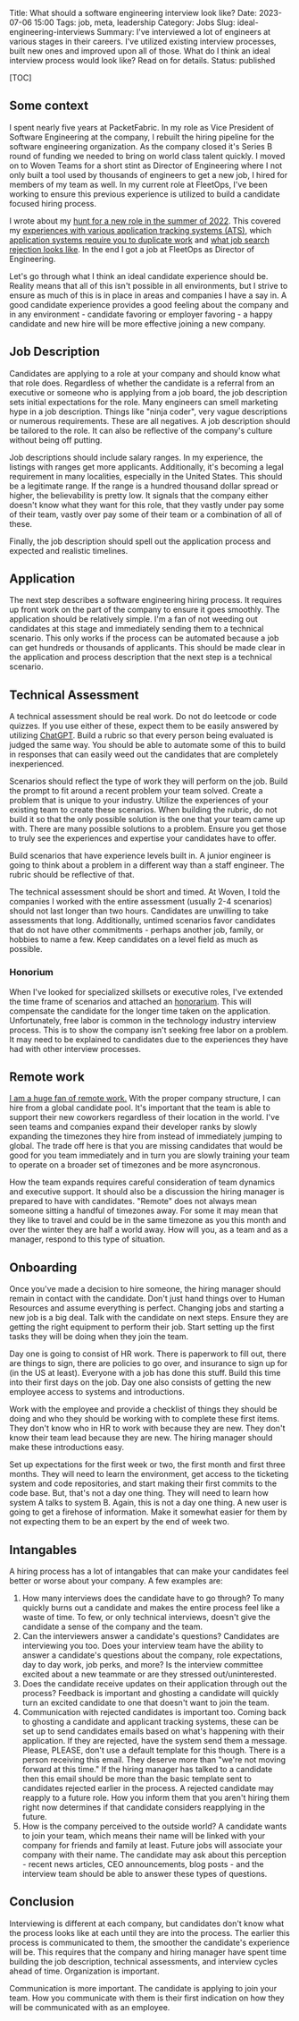 Title: What should a software engineering interview look like?
Date: 2023-07-06 15:00
Tags: job, meta, leadership
Category: Jobs
Slug: ideal-engineering-interviews
Summary: I've interviewed a lot of engineers at various stages in their careers. I've utilized existing interview processes, built new ones and improved upon all of those. What do I think an ideal interview process would look like? Read on for details. 
Status: published

[TOC]

## Some context

I spent nearly five years at PacketFabric. In my role as Vice President of Software Engineering at the company, I rebuilt the hiring pipeline for
the software engineering organization. As the company closed it's Series B round of funding we needed to bring on world class talent quickly.  I moved
on to Woven Teams for a short stint as Director of Engineering where I not only built a tool used by thousands of engineers to get a new job, I hired
for members of my team as well. In my current role at FleetOps, I've been working to ensure this previous experience is utilized to build a 
candidate focused hiring process.

I wrote about my [hunt for a new role in the summer of 2022][1]. This covered my [experiences with various application tracking systems (ATS)][2], 
which [application systems require you to duplicate work][3] and [what job search rejection looks like][4]. In the end I got a job at FleetOps as 
Director of Engineering.

Let's go through what I think an ideal candidate experience should be. Reality means that all of this isn't possible in all environments, but I strive
to ensure as much of this is in place in areas and companies I have a say in. A good candidate experience provides a good feeling about the company
and in any environment - candidate favoring or employer favoring - a happy candidate and new hire will be more effective joining a new company.


## Job Description

Candidates are applying to a role at your company and should know what that role does. Regardless of whether the candidate is a referral from an 
executive or someone who is applying from a job board, the job description sets initial expectations for the role. Many engineers can smell 
marketing hype in a job description. Things like "ninja coder", very vague descriptions or numerous requirements. These are all negatives. A job 
description should be tailored to the role. It can also be reflective of the company's culture without being off putting. 

Job descriptions should include salary ranges. In my experience, the listings with ranges get more applicants. Additionally, it's becoming a legal
requirement in many localities, especially in the United States. This should be a legitimate range. If the range is a hundred thousand dollar spread 
or higher, the believability is pretty low. It signals that the company either doesn't know what they want for this role, that they vastly under pay 
some of their team, vastly over pay some of their team or a combination of all of these. 

Finally, the job description should spell out the application process and expected and realistic timelines. 

## Application

The next step describes a software engineering hiring process. It requires up front work on the part of the company to ensure it goes smoothly. 
The application should be relatively simple. I'm a fan of not weeding out candidates at this stage and immediately sending them to a technical scenario. 
This only works if the process can be automated because a job can get hundreds or thousands of applicants. This should be made clear in the application
and process description that the next step is a technical scenario.

## Technical Assessment

A technical assessment should be real work. Do not do leetcode or code quizzes. If you use either of these, expect them to be easily answered by 
utilizing [ChatGPT][5]. Build a rubric so that every person being evaluated is judged the same way. You should be able to automate some of this
to build in responses that can easily weed out the candidates that are completely inexperienced. 

Scenarios should reflect the type of work they will perform on the job. Build the prompt to fit around a recent problem your team solved. Create a 
problem that is unique to your industry. Utilize the experiences of your existing team to create these scenarios. When building the rubric, do not 
build it so that the only possible solution is the one that your team came up with. There are many possible solutions to a problem. Ensure you get those
to truly see the experiences and expertise your candidates have to offer. 

Build scenarios that have experience levels built in. A junior engineer is going to think about a problem in a different way than a staff engineer. 
The rubric should be reflective of that. 

The technical assessment should be short and timed. At Woven, I told the companies I worked with the entire assessment (usually 2-4 scenarios) should not
last longer than two hours. Candidates are unwilling to take assessments that long. Additionally, untimed scenarios favor candidates that do not have 
other commitments - perhaps another job, family, or hobbies to name a few. Keep candidates on a level field as much as possible.

### Honorium

When I've looked for specialized skillsets or executive roles, I've extended the time frame of scenarios and attached an [honorarium][6]. This will
compensate the candidate for the longer time taken on the application. Unfortunately, free labor is common in the technology industry interview process.
This is to show the company isn't seeking free labor on a problem. It may need to be explained to candidates due to the experiences they have had with
other interview processes.

## Remote work

[I am a huge fan of remote work.][7] With the proper company structure, I can hire from a global candidate pool. It's important that the team is 
able to support their new coworkers regardless of their location in the world. I've seen teams and companies expand their developer ranks by slowly 
expanding the timezones they hire from instead of immediately jumping to global. The trade off here is that you are missing candidates that would be 
good for you team immediately and in turn you are slowly training your team to operate on a broader set of timezones and be more asyncronous. 

How the team expands requires careful consideration of team dynamics and executive support. It should also be a discussion the hiring manager is 
prepared to have with candidates. "Remote" does not always mean someone sitting a handful of timezones away. For some it may mean that they like to 
travel and could be in the same timezone as you this month and over the winter they are half a world away. How will you, as a team and as a manager,
respond to this type of situation.

## Onboarding

Once you've made a decision to hire someone, the hiring manager should remain in contact with the candidate. Don't just hand things over to Human 
Resources and assume everything is perfect. Changing jobs and starting a new job is a big deal. Talk with the candidate on next steps. Ensure they are
getting the right equipment to perform their job. Start setting up the first tasks they will be doing when they join the team.

Day one is going to consist of HR work. There is paperwork to fill out, there are things to sign, there are policies to go over, and insurance to sign 
up for (in the US at least). Everyone with a job has done this stuff. Build this time into their first days on the job. Day one also consists of getting
the new employee access to systems and introductions. 

Work with the employee and provide a checklist of things they should be doing and who they should be working with to complete these first items. They 
don't know who in HR to work with because they are new. They don't know their team lead because they are new. The hiring manager should make these 
introductions easy.

Set up expectations for the first week or two, the first month and first three months. They will need to learn the environment, get access to the 
ticketing system and code repositories, and start making their first commits to the code base. But, that's not a day one thing. They will need to 
learn how system A talks to system B. Again, this is not a day one thing. A new user is going to get a firehose of information. Make it somewhat easier
for them by not expecting them to be an expert by the end of week two.

## Intangables

A hiring process has a lot of intangables that can make your candidates feel better or worse about your company. A few examples are:

 1. How many interviews does the candidate have to go through? To many quickly burns out a candidate and makes the entire process feel like a waste of time. To few, or only technical interviews, doesn't give the candidate a sense of the company and the team.
 2. Can the interviewers answer a candidate's questions? Candidates are interviewing you too. Does your interview team have the ability to answer a candidate's questions about the company, role expectations, day to day work, job perks, and more? Is the interview committee excited about a new teammate or are they stressed out/uninterested.
 3. Does the candidate receive updates on their application through out the process? Feedback is important and ghosting a candidate will quickly turn an excited candidate to one that doesn't want to join the team. 
 4. Communication with rejected candidates is important too. Coming back to ghosting a candidate and applicant tracking systems, these can be set up to send candidates emails based on what's happening with their application. If they are rejected, have the system send them a message. Please, PLEASE, don't use a default template for this though. There is a person receiving this email. They deserve more than "we're not moving forward at this time." If the hiring manager has talked to a candidate then this email should be more than the basic template sent to candidates rejected earlier in the process. A rejected candidate may reapply to a future role. How you inform them that you aren't hiring them right now determines if that candidate considers reapplying in the future.
 5. How is the company perceived to the outside world? A candidate wants to join your team, which means their name will be linked with your company for friends and family at least. Future jobs will associate your company with their name. The candidate may ask about this perception - recent news articles, CEO announcements, blog posts - and the interview team should be able to answer these types of questions.

## Conclusion

Interviewing is different at each company, but candidates don't know what the process looks like at each until they are into the process. The earlier
this process is communicated to them, the smoother the candidate's experience will be. This requires that the company and hiring manager have spent time
building the job description, technical assessments, and interview cycles ahead of time. Organization is important.

Communication is more important. The candidate is applying to join your team. How you communicate with them is their first indication on how they will
be communicated with as an employee. 


 [1]: {filename}2022_08_18_looking_for_new_role.md
 [2]: {filename}2022_09_06_job_source_ats.md
 [3]: {filename}2022_09_13_reenter_your_resume.md
 [4]: {filename}2022_10_24_job_search_rejections.md
 [5]: {filename}2022_12_15_get_rid_leetcode_interviews.md
 [6]: https://en.wikipedia.org/wiki/Honorarium
 [7]: {filename}2023_05_23_future_of_remote_work.md